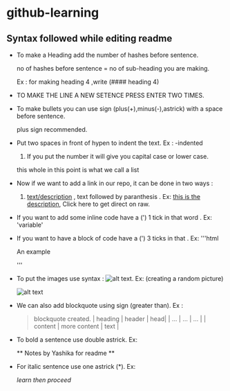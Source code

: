 # github-learning
## Syntax followed while editing readme

  + To make a Heading add the number of hashes before sentence.
  
    no of hashes before sentence = no of sub-heading you are making.

    Ex : for making heading 4 ,write (#### heading 4)
  
  + TO MAKE THE LINE A NEW SETENCE PRESS ENTER TWO TIMES.
  + To make bullets you can use sign (plus(+),minus(-),astrick) with a space before sentence.
  
    plus sign recommended.
    
  + Put two spaces in front of hypen to indent the text. Ex :
    -indented
     1. If you put the number it will give you capital case or lower case.
     
     this whole in this point is what we call a list
  + Now if we want to add a link in our repo, it can be done in two ways :
    1. [text/description](0)  , text followed by paranthesis . Ex:
       [this is the description](https://github.com/yashika0998/git-learning/edit/master/README.md), Click here to get direct on raw.
       
  + If you want to add some inline code have a (') 1 tick in that word . Ex: 'variable'
  + If you want to have a block of code have a (') 3 ticks in that . Ex: '''html
        <p>An example</p>
        '''
        
  + To put the images use syntax : ![alt text](URL). Ex: (creating a random picture)
    
    ![alt text](http://picsum.photos/200/200)
    
  + We can also add blockquote using sign (greater than). Ex :
    > blockquote created.
    | heading | header | head|
    | ... | ... | ... |
    | content | more content | text |
    
  + To bold a sentence use double astrick. Ex:
   
    ** Notes by Yashika for readme **
    
  + For italic sentence use one astrick (*). Ex:
   
    *learn then proceed*
    
  
 
